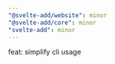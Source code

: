 ```yaml
---
"@svelte-add/website": minor
"@svelte-add/core": minor
"svelte-add": minor
---
```


feat: simplify cli usage
